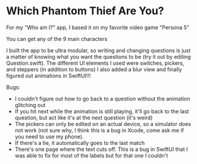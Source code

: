 # Which Phantom Thief Are You?

For my "Who am I?" app, I based it on my favorite video game "Persona 5"

You can get any of the 9 main characters

I built the app to be ultra modular, so writing and changing questions is just a matter of knowing what you want the questions to be (try it out by editing Question.swift).
The different UI elements I used were switches, pickers, and steppers (in addition to buttons)
I also added a blur view and finally figured out animations in SwiftUI!!!

Bugs:
- I couldn't figure out how to go back to a question without the animation glitching out
- If you hit next while the animation is still playing, it'll go back to the last question, but act like it's at the next question (it's weird)
- The pickers can only be edited on an actual device, so a simulator does not work (not sure why, I think this is a bug in Xcode, come ask me if you need to use my phone).
- If there's a tie, it automatically goes to the last match
- There's one page where the text cuts off. This is a bug in SwiftUI that I was able to fix for most of the labels but for that one I couldn't
